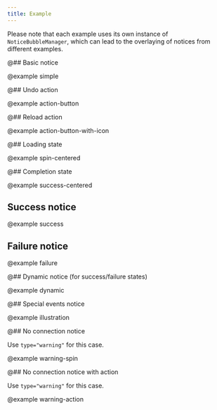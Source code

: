 ```yaml
---
title: Example
---
```


Please note that each example uses its own instance of `NoticeBubbleManager`, which can lead to the overlaying of notices from different examples.

@## Basic notice

@example simple

@## Undo action

@example action-button

@## Reload action

@example action-button-with-icon

@## Loading state

@example spin-centered

@## Completion state

@example success-centered

## Success notice

@example success

## Failure notice

@example failure

@## Dynamic notice (for success/failure states)

@example dynamic

@## Special events notice

@example illustration

@## No connection notice

Use `type="warning"` for this case.

@example warning-spin

@## No connection notice with action

Use `type="warning"` for this case.

@example warning-action
